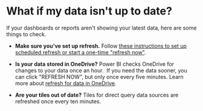 ﻿<properties 
   pageTitle="What if my data isn't up to date?"
   description="What if my data isn't up to date?"
   services="powerbi" 
   documentationCenter="" 
   authors="v-aljenk" 
   manager="mblythe" 
   editor=""
   tags=""/>
 
<tags
   ms.service="powerbi"
   ms.devlang="NA"
   ms.topic="article"
   ms.tgt_pltfrm="NA"
   ms.workload="powerbi"
   ms.date="10/16/2015"
   ms.author="v-aljenk"/>

# What if my data isn't up to date?

If your dashboards or reports aren't showing your latest data, here are some things to check.

-   **Make sure you've set up refresh.** Follow [these instructions to set up scheduled refresh or start a one-time "refresh now"](powerbi-refresh-data.md).

-   **Is your data stored in OneDrive?** Power BI checks OneDrive for
    changes to your data once an hour.  If you need the data sooner, you can click "REFRESH NOW", but only once every five minutes. Learn more about [refresh for data in OneDrive](powerbi-service-refresh-excel-data-stored-in-onedrive.md).

-   **Are your tiles out of date?** Tiles for direct query data
    sources are refreshed once every ten minutes.
